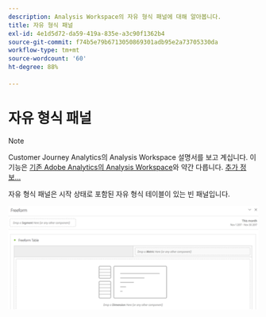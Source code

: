 ```yaml
---
description: Analysis Workspace의 자유 형식 패널에 대해 알아봅니다.
title: 자유 형식 패널
exl-id: 4e1d5d72-da59-419a-835e-a3c90f1362b4
source-git-commit: f74b5e79b6713050869301adb95e2a73705330da
workflow-type: tm+mt
source-wordcount: '60'
ht-degree: 88%

---
```


# 자유 형식 패널

>[!NOTE]
>
>Customer Journey Analytics의 Analysis Workspace 설명서를 보고 계십니다. 이 기능은 [기존 Adobe Analytics의 Analysis Workspace](https://experienceleague.adobe.com/docs/analytics/analyze/analysis-workspace/home.html?lang=ko-KR)와 약간 다릅니다. [추가 정보...](/help/getting-started/cja-aa.md)

자유 형식 패널은 시작 상태로 포함된 자유 형식 테이블이 있는 빈 패널입니다.

![](assets/freeform-panel.png)
